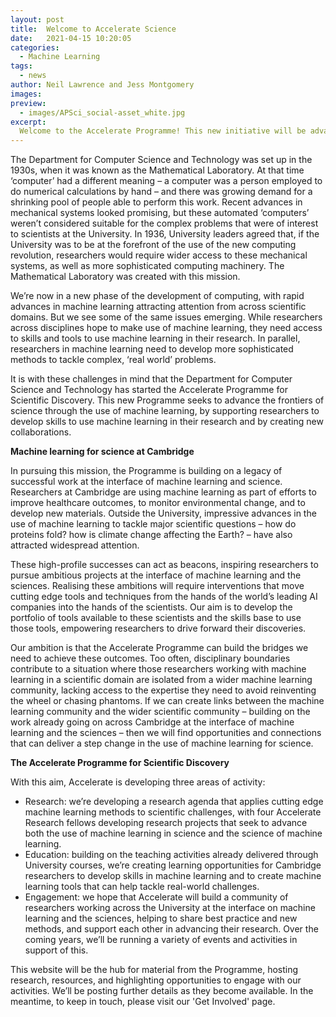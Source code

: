 ```yaml
---
layout: post
title:  Welcome to Accelerate Science
date:   2021-04-15 10:20:05
categories:
  - Machine Learning
tags:
  - news
author: Neil Lawrence and Jess Montgomery
images:
preview:
  - images/APSci_social-asset_white.jpg
excerpt:
  Welcome to the Accelerate Programme! This new initiative will be advancing research at the interface of machine learning and the sciences.
---
```


The Department for Computer Science and Technology was set up in the 1930s, when it was known as the Mathematical Laboratory. At that time ‘computer’ had a different meaning – a computer was a person employed to do numerical calculations by hand – and there was growing demand for a shrinking pool of people able to perform this work. Recent advances in mechanical systems looked promising, but these automated ‘computers’ weren’t considered suitable for the complex problems that were of interest to scientists at the University. In 1936, University leaders agreed that, if the University was to be at the forefront of the use of the new computing revolution, researchers would require wider access to these mechanical systems, as well as more sophisticated computing machinery. The Mathematical Laboratory was created with this mission.

We’re now in a new phase of the development of computing, with rapid advances in machine learning attracting attention from across scientific domains. But we see some of the same issues emerging. While researchers across disciplines hope to make use of machine learning, they need access to skills and tools to use machine learning in their research. In parallel, researchers in machine learning need to develop more sophisticated methods to tackle complex, ‘real world’ problems.

It is with these challenges in mind that the Department for Computer Science and Technology has started the Accelerate Programme for Scientific Discovery. This new Programme seeks to advance the frontiers of science through the use of machine learning, by supporting researchers to develop skills to use machine learning in their research and by creating new collaborations. 

<strong>Machine learning for science at Cambridge</strong>

In pursuing this mission, the Programme is building on a legacy of successful work at the interface of machine learning and science. Researchers at Cambridge are using machine learning as part of efforts to improve healthcare outcomes, to monitor environmental change, and to develop new materials. Outside the University, impressive advances in the use of machine learning to tackle major scientific questions – how do proteins fold? how is climate change affecting the Earth? – have also attracted widespread attention.  

These high-profile successes can act as beacons, inspiring researchers to pursue ambitious projects at the interface of machine learning and the sciences. Realising these ambitions will require interventions that move cutting edge tools and techniques from the hands of the world’s leading AI companies into the hands of the scientists. Our aim is to develop the portfolio of tools available to these scientists and the skills base to use those tools, empowering researchers to drive forward their discoveries. 

Our ambition is that the Accelerate Programme can build the bridges we need to achieve these outcomes. Too often, disciplinary boundaries contribute to a situation where those researchers working with machine learning in a scientific domain are isolated from a wider machine learning community, lacking access to the expertise they need to avoid reinventing the wheel or chasing phantoms. If we can create links between the machine learning community and the wider scientific community – building on the work already going on across Cambridge at the interface of machine learning and the sciences – then we will find opportunities and connections that can deliver a step change in the use of machine learning for science.

<strong>The Accelerate Programme for Scientific Discovery</strong>

With this aim, Accelerate is developing three areas of activity:

* Research: we’re developing a research agenda that applies cutting edge machine learning methods to scientific challenges, with four Accelerate Research fellows developing research projects that seek to advance both the use of machine learning in science and the science of machine learning.
* Education: building on the teaching activities already delivered through University courses, we’re creating learning opportunities for Cambridge researchers to develop skills in machine learning and to create machine learning tools that can help tackle real-world challenges.
* Engagement: we hope that Accelerate will build a community of researchers working across the University at the interface on machine learning and the sciences, helping to share best practice and new methods, and support each other in advancing their research. Over the coming years, we’ll be running a variety of events and activities in support of this. 

This website will be the hub for material from the Programme, hosting research, resources, and highlighting opportunities to engage with our activities. We’ll be posting further details as they become available. In the meantime, to keep in touch, please visit our 'Get Involved' page.
